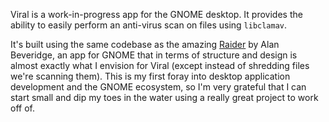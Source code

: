 Viral is a work-in-progress app for the GNOME desktop. It provides the ability to easily perform an anti-virus scan on files using `libclamav`.

It's built using the same codebase as the amazing [Raider](https://github.com/ADBeveridge/raider) by Alan Beveridge, an app for GNOME that in terms of structure and design is almost exactly what I envision for Viral (except instead of shredding files we're scanning them). This is my first foray into desktop application development and the GNOME ecosystem, so I'm very grateful that I can start small and dip my toes in the water using a really great project to work off of.

<!--
## Download

<a href='https://beta.flathub.org/apps/details/com.github.ranguli.Viral'><img width='240' alt='Download on Flathub' src='https://flathub.org/assets/badges/flathub-badge-en.png'/></a>

## Useful Links
*   Build manifest: <https://github.com/flathub/com.github.ranguli.Viral>
*   Report issues: <https://github.com/ranguli/viral/issues/>
-->

